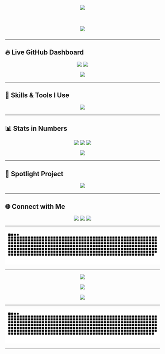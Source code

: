 <!--Profile README -->
<p align="center">
  <img src="https://img.shields.io/badge/hey,%20myself%20soham patil-%23d8b4fe?style=for-the-badge&logoColor=white" />
</p>
<h1 align="center">
  <img src="https://readme-typing-svg.herokuapp.com?font=Fira+Code&size=28&pause=700&color=00F7FF&center=true&vCenter=true&width=600&lines=|+GPA'26+🎓+|+ex-RSMLite+🌟+|;AI+%7C+Data+Science+%7C+Web+Creator;Computer+Engineering+🚀;Building+in+public!"/>
</h1>

---

## 🔥 Live GitHub Dashboard

<p align="center">
  <img src="https://github-readme-streak-stats.herokuapp.com?user=soham-kyo&theme=radical&hide_border=true" height="170"/>
  <img src="https://github-readme-stats.vercel.app/api?username=soham-kyo&show_icons=true&theme=radical&hide_border=true" height="170"/>
</p>

<p align="center">
  <img src="https://github-readme-activity-graph.vercel.app/graph?username=soham-kyo&theme=redical&hide_border=true" />
</p>

---

## 🧠 Skills & Tools I Use
<p align="center">
  <img src="https://skillicons.dev/icons?i=python,js,react,nodejs,express,mongodb,html,css,git,github,vscode,figma" />
</p>

---

## 📊 Stats in Numbers
<p align="center">
   <img src="https://img.shields.io/github/followers/soham-kyo?label=Followers&style=for-the-badge&color=orange&labelColor=9b59b6" />
   <img src="https://img.shields.io/github/stars/soham-kyo?label=Total%20Stars&style=for-the-badge&color=orange&labelColor=9b59b6" />
   <img src="https://img.shields.io/badge/dynamic/json?label=Public%20Repos&query=%24.public_repos&url=https%3A%2F%2Fapi.github.com%2Fusers%2Fsoham-kyo&style=for-the-badge&color=orange&labelColor=9b59b6" />
</p>

<p align="center">
<img src="https://komarev.com/ghpvc/?username=soham-kyo&label=Profile%20Views&style=for-the-badge&color=orange" />
</p>

---

## 🚀 Spotlight Project
<p align="center">
  <a href="https://github.com/soham-kyo/Interactive-Story-Telling-App">
    <img src="https://github-readme-stats.vercel.app/api/pin/?username=soham-kyo&repo=Interactive-Story-Telling-App&theme=radical&hide_border=true&cache_seconds=1800" />
  </a>
</p>

---

## 🌐 Connect with Me
<p align="center">
  <a href="mailto:sohamkyo@gmail.com"><img src="https://img.shields.io/badge/Email-D14836?style=for-the-badge&logo=gmail&logoColor=white"/></a>
  <a href="https://x.com/soham_kyo"><img src="https://img.shields.io/badge/X-000000?style=for-the-badge&logo=x&logoColor=white"/></a>
  <a href="https://www.linkedin.com/in/sohamkyo"><img src="https://img.shields.io/badge/LinkedIn-0077B5?style=for-the-badge&logo=linkedin&logoColor=white"/></a>
</p>

---

<p align="center">
  <img src="https://raw.githubusercontent.com/platane/snk/output/github-contribution-grid-snake-dark.svg?color_snake=9B59B6" />
</p>

---

<p align="center">
  <!-- Top -->
  <img src="https://capsule-render.vercel.app/api?type=waving&height=120&section=header&color=0:9B59B6,50:8E44AD,100:FF00FF&animation=twinkling"/>
</p>

<p align="center">
  <img src="https://readme-typing-svg.herokuapp.com?font=Major+Mono+Display&weight=700&size=30&duration=2000&pause=700&color=FF00FF&center=true&vCenter=true&width=700&lines=✨❀%20Thanks%20For%20Visiting%20❀✨;🤗%20SEE%20YOU%20NEXT%20TIME%20🤗;🥂%20Made%20by%20Soham%20Patil%20🥂">
</p>



<p align="center">
  <!-- Bottom -->
  <img src="https://capsule-render.vercel.app/api?type=waving&height=120&section=footer&color=0:FF00FF,50:8E44AD,100:9B59B6"/>
</p>

---

<p align="center">
  <img src="https://raw.githubusercontent.com/platane/snk/output/github-contribution-grid-snake.svg" />
</p>

---
